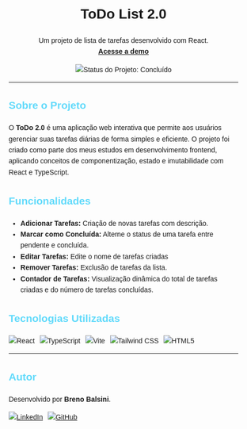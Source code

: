 <div style="font-family: sans-serif; padding: 20px; line-height: 1.6;">
  
  <h1 align="center">ToDo List 2.0</h1>

  <p align="center">
    Um projeto de lista de tarefas desenvolvido com React.
    <br />
    <a href="https://brenobalsini.github.io/ToDo2/"><strong>Acesse a demo</strong></a>
  </p>
  
  <p align="center">
    <img src="https://img.shields.io/badge/status-concluído-green?style=for-the-badge" alt="Status do Projeto: Concluído">
  </p>

  <hr>

  <h2><strong style="color: #61DAFB;">Sobre o Projeto</strong></h2>
  <p>
    O <strong>ToDo 2.0</strong> é uma aplicação web interativa que permite aos usuários gerenciar suas tarefas diárias de forma simples e eficiente. O projeto foi criado como parte dos meus estudos em desenvolvimento frontend, aplicando conceitos de componentização, estado e imutabilidade com React e TypeScript.
  </p>

  <h2><strong style="color: #61DAFB;">Funcionalidades</strong></h2>
  <ul>
    <li><strong>Adicionar Tarefas:</strong> Criação de novas tarefas com descrição.</li>
    <li><strong>Marcar como Concluída:</strong> Alterne o status de uma tarefa entre pendente e concluída.</li>
    <li><strong>Editar Tarefas:</strong> Edite o nome de tarefas criadas</li>
    <li><strong>Remover Tarefas:</strong> Exclusão de tarefas da lista.</li>
    <li><strong>Contador de Tarefas:</strong> Visualização dinâmica do total de tarefas criadas e do número de tarefas concluídas.</li>
  </ul>

  <h2><strong style="color: #61DAFB;">Tecnologias Utilizadas</strong></h2>
  <div style="display: flex; align-items: center; gap: 10px; flex-wrap: wrap;">
    <img src="https://img.shields.io/badge/React-20232A?style=for-the-badge&logo=react&logoColor=61DAFB" alt="React">
    <img src="https://img.shields.io/badge/TypeScript-007ACC?style=for-the-badge&logo=typescript&logoColor=white" alt="TypeScript">
    <img src="https://img.shields.io/badge/Vite-646CFF?style=for-the-badge&logo=vite&logoColor=white" alt="Vite">
    <img src="https://img.shields.io/badge/Tailwind_CSS-06B6D4?style=for-the-badge&logo=tailwind-css&logoColor=white" alt="Tailwind CSS">
    <img src="https://img.shields.io/badge/HTML5-E34F26?style=for-the-badge&logo=html5&logoColor=white" alt="HTML5">
  </div>
  
  <hr>

  <h2><strong style="color: #61DAFB;">Autor</strong></h2>
  <p>
    Desenvolvido por <strong>Breno Balsini</strong>.
  </p>
  <div style="display: flex; align-items: center; gap: 10px;">
    <a href="https://www.linkedin.com/in/breno-balsini/" target="_blank">
      <img src="https://img.shields.io/badge/-LinkedIn-0077B5?style=for-the-badge&logo=linkedin&logoColor=white" alt="LinkedIn">
    </a>
    <a href="https://github.com/BrenoBalsini" target="_blank">
      <img src="https://img.shields.io/badge/-GitHub-181717?style=for-the-badge&logo=github&logoColor=white" alt="GitHub">
    </a>
  </div>

</div>
